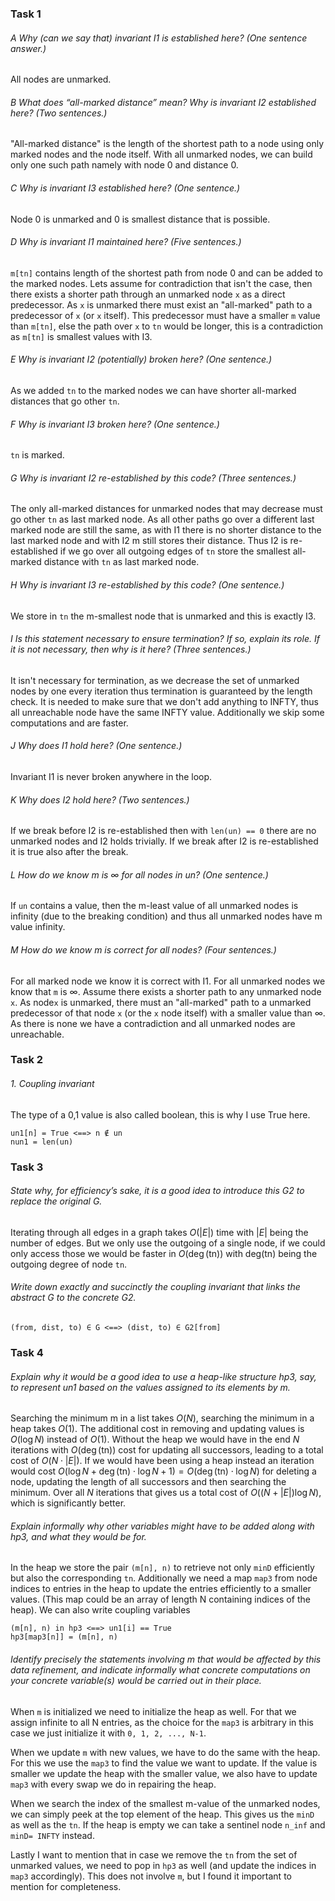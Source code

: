 ### Task 1

###### A Why (can we say that) invariant I1 is established here? (One sentence answer.)

All nodes are unmarked.

###### B What does “all-marked distance” mean? Why is invariant I2 established here? (Two sentences.)

"All-marked distance" is the length of the shortest path to a node using only marked nodes and the node itself. With all unmarked nodes, we can build only one such path namely with node 0 and distance 0.

###### C Why is invariant I3 established here? (One sentence.)

Node 0 is unmarked and 0 is smallest distance that is possible.

###### D Why is invariant I1 maintained here? (Five sentences.)

`m[tn]` contains length of the shortest path from node 0 and can be added to the marked nodes. Lets assume for contradiction that isn't the case, then there exists a shorter path through an unmarked node `x` as a direct predecessor. As `x` is unmarked there must exist an "all-marked" path to a predecessor of `x` (or `x` itself). This predecessor must have a smaller `m` value than `m[tn]`, else the path over `x` to `tn`  would be longer,  this is a contradiction as `m[tn]` is smallest values with I3.

###### E Why is invariant I2 (potentially) broken here? (One sentence.)

As we added `tn` to the marked nodes we can have shorter all-marked distances that go other `tn`.

###### F Why is invariant I3 broken here? (One sentence.)

`tn` is marked.

###### G Why is invariant I2 re-established by this code? (Three sentences.)

The only all-marked distances for unmarked nodes that may decrease must go other `tn` as last marked node. As all other paths go over a different last marked node are still the same, as with I1 there is no shorter distance to the last marked node and with I2 m still stores their distance. Thus I2 is re-established if we go over all outgoing edges of `tn` store the smallest all-marked distance with `tn` as last marked node.

###### H Why is invariant I3 re-established by this code? (One sentence.)

We store in `tn` the m-smallest node that is unmarked and this is exactly I3.

###### I Is this statement necessary to ensure termination? If so, explain its role. If it is not necessary, then why is it here? (Three sentences.)

It isn't necessary for termination, as we decrease the set of unmarked nodes by one every iteration thus termination is guaranteed by the length check.
It is needed to make sure that we don't add anything to INFTY, thus all unreachable node have the same INFTY value. Additionally we skip some computations and are faster.

###### J Why does I1 hold here? (One sentence.)

Invariant I1 is never broken anywhere in the loop.

###### K Why does I2 hold here? (Two sentences.)

If we break before I2 is re-established then with `len(un) == 0` there are no unmarked nodes and I2 holds trivially. If we break after I2 is re-established it is true also after the break. 

###### L How do we know m is ∞ for all nodes in un? (One sentence.)

If `un` contains a value, then the m-least value of all unmarked nodes is infinity (due to the breaking condition) and thus all unmarked nodes have m value infinity.

###### M How do we know m is correct for all nodes? (Four sentences.)

For all marked node we know it is correct with I1. 
For all unmarked nodes we know that `m` is ∞. Assume there exists a shorter path to any unmarked node `x`. As node`x` is unmarked, there must an "all-marked" path to a  unmarked predecessor of that node `x` (or the `x` node itself) with a smaller value than ∞. As there is none we have a contradiction and all unmarked nodes are unreachable.

### Task 2

###### 1. Coupling invariant

The type of a 0,1 value is also called boolean, this is why I use True here.

````
un1[n] = True <==> n ∉ un
nun1 = len(un)
````

### Task 3

###### State why, for efficiency’s sake, it is a good idea to introduce this G2 to replace the original G.

Iterating through all edges in a graph takes $O(|E|)$ time with $|E|$ being the number of edges.
But we only use the outgoing of a single node, if we could only access those we would be faster in $O(\deg(\text{tn}))$ with deg(tn) being the outgoing degree of node `tn`. 

###### Write down exactly and succinctly the coupling invariant that links the abstract G to the concrete G2.

````
(from, dist, to) ∈ G <==> (dist, to) ∈ G2[from]
````

### Task 4

###### Explain why it would be a good idea to use a heap-like structure hp3, say, to represent un1 based on the values assigned to its elements by m.

Searching the minimum m in a list takes $O(N)$, searching the minimum in a heap takes $O(1)$.  The additional cost in removing and updating values is $O(\log N)$ instead of $O(1)$. Without the heap we would have in the end $N$ iterations with $O(\deg(\text{tn}))$ cost for updating all successors, leading to a total cost of $O(N\cdot |E|)$. If we would have been using a heap instead an iteration would cost $O(\log N + \deg(\text{tn})\cdot \log N + 1) = O(\deg({\text{tn}}) \cdot \log N)$ for deleting a node, updating the length of all successors and then searching the minimum. Over all $N$ iterations that gives us a total cost of $O((N + |E|)\log N)$, which is significantly better.

###### Explain informally why other variables might have to be added along with hp3, and what they would be for.

In the heap we store the pair `(m[n], n)` to retrieve not only `minD` efficiently but also the corresponding `tn`.  Additionally we need a map `map3` from node indices to entries in the heap to update the entries efficiently to a smaller values. (This map could be an array of length N containing indices of the heap). We can also write coupling variables

````
(m[n], n) in hp3 <==> un1[i] == True
hp3[map3[n]] = (m[n], n)
````

###### Identify precisely the statements involving m that would be affected by this data refinement, and indicate informally what concrete computations on your concrete variable(s) would be carried out in their place.

When `m` is initialized we need to initialize the heap as well. For that we assign infinite to all N entries, as the choice for the `map3` is arbitrary in this case we just initialize it with `0, 1, 2, ..., N-1`.

When we update `m` with new values, we have to do the same with the heap. For this we use the `map3` to find the value we want to update. If the value is smaller we update the heap with the smaller value, we also have to update `map3` with every swap we do in repairing the heap.

When we search the index of the smallest m-value of the unmarked nodes, we can simply peek at the top element of the heap. This gives us the `minD` as well as the `tn`. If the heap is empty we can take a sentinel node `n_inf` and `minD= INFTY` instead.

Lastly I want to mention that in case we remove the `tn` from the set of unmarked values, we need to pop in `hp3` as well (and update the indices in `map3` accordingly). This does not involve `m`, but I found it important to mention for completeness.

